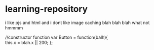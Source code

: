 # learning-repository

i like pjs and html and i dont like image caching
blah blah blah
what not
hmmmm


//constructor function
var Button = function(balh){  
    this.x = blah.x || 200;
};
